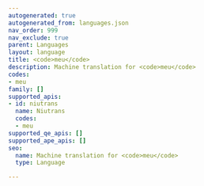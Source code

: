 ```yaml
---
autogenerated: true
autogenerated_from: languages.json
nav_order: 999
nav_exclude: true
parent: Languages
layout: language
title: <code>meu</code>
description: Machine translation for <code>meu</code>
codes:
- meu
family: []
supported_apis:
- id: niutrans
  name: Niutrans
  codes:
  - meu
supported_qe_apis: []
supported_ape_apis: []
seo:
  name: Machine translation for <code>meu</code>
  type: Language

---
```



